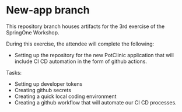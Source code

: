 # New-app branch

This repository branch houses artifacts for the 3rd exercise of the SpringOne Workshop.

During this exercise, the attendee will complete the following:
- Setting up the repository for the new PotClinic application that will include CI CD automation in the form of github actions.

Tasks:
- Setting up developer tokens
- Creating github secrets
- Creating a quick local coding environment
- Creating a github workflow that will automate our CI CD processes.
